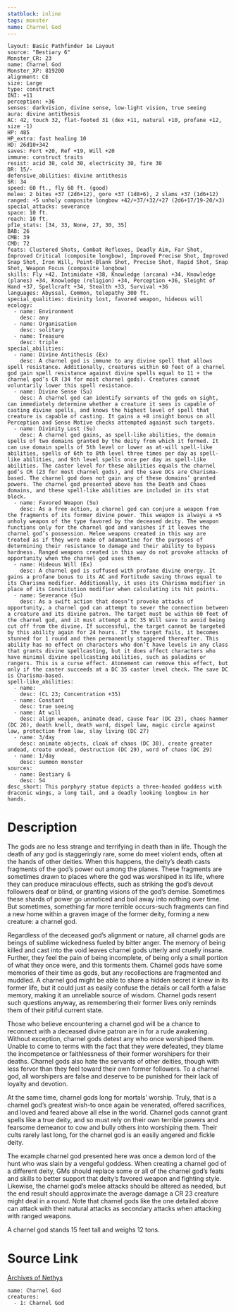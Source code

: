 ```yaml
---
statblock: inline
tags: monster
name: Charnel God
---
```

```statblock
layout: Basic Pathfinder 1e Layout
source: "Bestiary 6"
Monster_CR: 23
name: Charnel God
Monster_XP: 819200
alignment: CE
size: Large
type: construct
INI: +11
perception: +36
senses: darkvision, divine sense, low-light vision, true seeing
aura: divine antithesis
AC: 42, touch 32, flat-footed 31 (dex +11, natural +10, profane +12, size -1)
HP: 485
HP_extra: fast healing 10
HD: 26d10+342
saves: Fort +20, Ref +19, Will +20
immune: construct traits
resist: acid 30, cold 30, electricity 30, fire 30
DR: 15/-
defensive_abilities: divine antithesis
SR: 34
speed: 60 ft., fly 60 ft. (good)
melee: 2 bites +37 (2d6+12), gore +37 (1d8+6), 2 slams +37 (1d6+12)
ranged: +5 unholy composite longbow +42/+37/+32/+27 (2d6+17/19-20/×3)
special_attacks: severance
space: 10 ft.
reach: 10 ft.
pf1e_stats: [34, 33, None, 27, 30, 35]
BAB: 26
CMB: 39
CMD: 72
feats: Clustered Shots, Combat Reflexes, Deadly Aim, Far Shot, Improved Critical (composite longbow), Improved Precise Shot, Improved Snap Shot, Iron Will, Point-Blank Shot, Precise Shot, Rapid Shot, Snap Shot, Weapon Focus (composite longbow)
skills: Fly +42, Intimidate +38, Knowledge (arcana) +34, Knowledge (planes) +34, Knowledge (religion) +34, Perception +36, Sleight of Hand +37, Spellcraft +34, Stealth +33, Survival +36
languages: Abyssal, Common, telepathy 300 ft.
special_qualities: divinity lost, favored weapon, hideous will
ecology:
  - name: Environment
    desc: any
  - name: Organisation
    desc: solitary
  - name: Treasure
    desc: triple
special_abilities:
  - name: Divine Antithesis (Ex)
    desc: A charnel god is immune to any divine spell that allows spell resistance. Additionally, creatures within 60 feet of a charnel god gain spell resistance against divine spells equal to 11 + the charnel god’s CR (34 for most charnel gods). Creatures cannot voluntarily lower this spell resistance.
  - name: Divine Sense (Su)
    desc: A charnel god can identify servants of the gods on sight, can immediately determine whether a creature it sees is capable of casting divine spells, and knows the highest level of spell that creature is capable of casting. It gains a +8 insight bonus on all Perception and Sense Motive checks attempted against such targets.
  - name: Divinity Lost (Su)
    desc: A charnel god gains, as spell-like abilities, the domain spells of two domains granted by the deity from which it formed. It can use domain spells of 5th level or lower as at-will spell-like abilities, spells of 6th to 8th level three times per day as spell-like abilities, and 9th level spells once per day as spell-like abilities. The caster level for these abilities equals the charnel god’s CR (23 for most charnel gods), and the save DCs are Charisma-based. The charnel god does not gain any of these domains’ granted powers. The charnel god presented above has the Death and Chaos domains, and these spell-like abilities are included in its stat block.
  - name: Favored Weapon (Su)
    desc: As a free action, a charnel god can conjure a weapon from the fragments of its former divine power. This weapon is always a +5 unholy weapon of the type favored by the deceased deity. The weapon functions only for the charnel god and vanishes if it leaves the charnel god’s possession. Melee weapons created in this way are treated as if they were made of adamantine for the purposes of determining their resistance to damage and their ability to bypass hardness. Ranged weapons created in this way do not provoke attacks of opportunity when the charnel god uses them.
  - name: Hideous Will (Ex)
    desc: A charnel god is suffused with profane divine energy. It gains a profane bonus to its AC and Fortitude saving throws equal to its Charisma modifier. Additionally, it uses its Charisma modifier in place of its Constitution modifier when calculating its hit points.
  - name: Severance (Su)
    desc: As a swift action that doesn’t provoke attacks of opportunity, a charnel god can attempt to sever the connection between a creature and its divine patron. The target must be within 60 feet of the charnel god, and it must attempt a DC 35 Will save to avoid being cut off from the divine. If successful, the target cannot be targeted by this ability again for 24 hours. If the target fails, it becomes stunned for 1 round and then permanently staggered thereafter. This ability has no effect on characters who don’t have levels in any class that grants divine spellcasting, but it does affect characters who have minimal divine spellcasting abilities, such as paladins or rangers. This is a curse effect. Atonement can remove this effect, but only if the caster succeeds at a DC 35 caster level check. The save DC is Charisma-based.
spell-like_abilities:
  - name:
    desc: (CL 23; Concentration +35)
  - name: Constant
    desc: true seeing
  - name: At will
    desc: align weapon, animate dead, cause fear (DC 23), chaos hammer (DC 26), death knell, death ward, dispel law, magic circle against law, protection from law, slay living (DC 27)
  - name: 3/day
    desc: animate objects, cloak of chaos (DC 30), create greater undead, create undead, destruction (DC 29), word of chaos (DC 29)
  - name: 1/day
    desc: summon monster
sources:
  - name: Bestiary 6
    desc: 54
desc_short: This porphyry statue depicts a three-headed goddess with draconic wings, a long tail, and a deadly looking longbow in her hands.
```
# Description
The gods are no less strange and terrifying in death than in life. Though the death of any god is staggeringly rare, some do meet violent ends, often at the hands of other deities. When this happens, the deity’s death casts fragments of the god’s power out among the planes. These fragments are sometimes drawn to places where the god was worshiped in its life, where they can produce miraculous effects, such as striking the god’s devout followers deaf or blind, or granting visions of the god’s demise. Sometimes these shards of power go unnoticed and boil away into nothing over time. But sometimes, something far more terrible occurs-such fragments can find a new home within a graven image of the former deity, forming a new creature: a charnel god. 

Regardless of the deceased god’s alignment or nature, all charnel gods are beings of sublime wickedness fueled by bitter anger. The memory of being killed and cast into the void leaves charnel gods utterly and cruelly insane. Further, they feel the pain of being incomplete, of being only a small portion of what they once were, and this torments them. Charnel gods have some memories of their time as gods, but any recollections are fragmented and muddled. A charnel god might be able to share a hidden secret it knew in its former life, but it could just as easily confuse the details or call forth a false memory, making it an unreliable source of wisdom. Charnel gods resent such questions anyway, as remembering their former lives only reminds them of their pitiful current state. 

Those who believe encountering a charnel god will be a chance to reconnect with a deceased divine patron are in for a rude awakening. Without exception, charnel gods detest any who once worshiped them. Unable to come to terms with the fact that they were defeated, they blame the incompetence or faithlessness of their former worshipers for their deaths. Charnel gods also hate the servants of other deities, though with less fervor than they feel toward their own former followers. To a charnel god, all worshipers are false and deserve to be punished for their lack of loyalty and devotion. 

At the same time, charnel gods long for mortals’ worship. Truly, that is a charnel god’s greatest wish-to once again be venerated, offered sacrifices, and loved and feared above all else in the world. Charnel gods cannot grant spells like a true deity, and so must rely on their own terrible powers and fearsome demeanor to cow and bully others into worshiping them. Their cults rarely last long, for the charnel god is an easily angered and fickle deity. 

The example charnel god presented here was once a demon lord of the hunt who was slain by a vengeful goddess. When creating a charnel god of a different deity, GMs should replace some or all of the charnel god’s feats and skills to better support that deity’s favored weapon and fighting style. Likewise, the charnel god’s melee attacks should be altered as needed, but the end result should approximate the average damage a CR 23 creature might deal in a round. Note that charnel gods like the one detailed above can attack with their natural attacks as secondary attacks when attacking with ranged weapons. 

A charnel god stands 15 feet tall and weighs 12 tons.
# Source Link
[Archives of Nethys](https://aonprd.com/MonsterDisplay.aspx?ItemName=Charnel%20God)
```encounter-table
name: Charnel God
creatures:
  - 1: Charnel God
```
